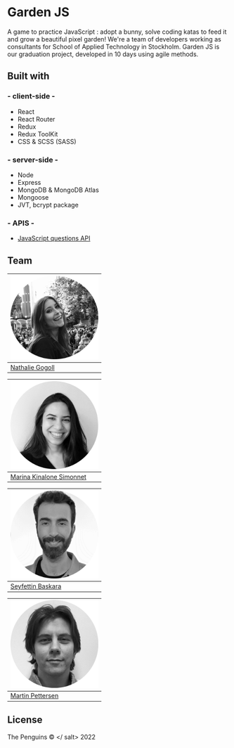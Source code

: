 # Garden JS
A game to practice JavaScript : adopt a bunny, solve coding katas to feed it and grow a beautiful pixel garden!
We're a team of developers working as consultants for School of Applied Technology in Stockholm. Garden JS is our graduation project, developed in 10 days using agile methods.
## Built with 

### - client-side -
- React
- React Router
- Redux
- Redux ToolKit
- CSS & SCSS (SASS)
  
### - server-side -
- Node
- Express
- MongoDB & MongoDB Atlas
- Mongoose
- JVT, bcrypt package
### - APIS -
- [JavaScript questions API](https://github.com/hnbnh/javascript-questions-api)

## Team

[<img src="./client/src/resources/developers/nathaliegogoll.png" width="200">](https://github.com/nathaliegogoll) |
---|
[Nathalie Gogoll](https://github.com/nathaliegogolle) |

[<img src="./client/src/resources/developers/marinakinalone.png" width="200">](https://github.com/marinakinalone) |
---|
[Marina Kinalone Simonnet](https://github.com/marinakinalone) |


[<img src="./client/src/resources/developers/Seyfettin.png" width="200">](https://github.com/SeyfBaskara) |
---|
[Seyfettin Baskara](https://github.com/SeyfBaskara) |

[<img src="./client/src/resources/developers/martin.png" width="200">](https://github.com/MartinPettersen) |
---|
[Martin Pettersen](https://github.com/MartinPettersen) |

## License

The Penguins © </ salt> 2022


